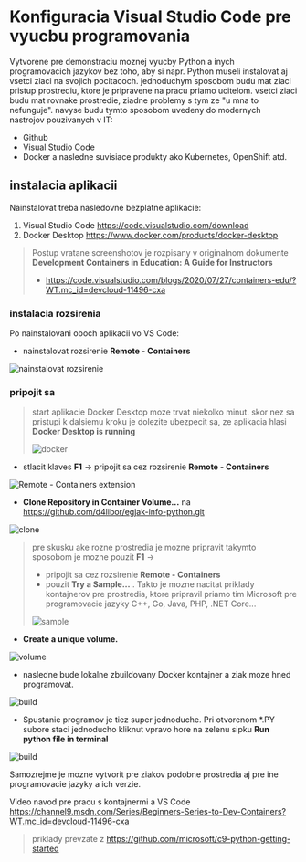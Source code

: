 # Konfiguracia Visual Studio Code pre vyucbu programovania

Vytvorene pre demonstraciu moznej vyucby Python a inych programovacich jazykov bez toho, aby si napr. Python museli instalovat aj vsetci ziaci na svojich pocitacoch. jednoduchym sposobom budu mat ziaci pristup prostrediu, ktore je pripravene na pracu priamo ucitelom. vsetci ziaci budu mat rovnake prostredie, ziadne problemy s tym ze "u mna to nefunguje". navyse budu tymto sposobom uvedeny do modernych nastrojov pouzivanych v IT:
* Github
* Visual Studio Code
* Docker a nasledne suvisiace produkty ako Kubernetes, OpenShift atd.

## instalacia aplikacii
Nainstalovat treba nasledovne bezplatne aplikacie: 
1) Visual Studio Code https://code.visualstudio.com/download
2) Docker Desktop https://www.docker.com/products/docker-desktop

> Postup vratane screenshotov je rozpisany v originalnom dokumente **Development Containers in Education: A Guide for Instructors**
> * https://code.visualstudio.com/blogs/2020/07/27/containers-edu/?WT.mc_id=devcloud-11496-cxa

### instalacia rozsirenia

Po nainstalovani oboch aplikacii vo VS Code:

* nainstalovat rozsirenie **Remote - Containers**

![nainstalovat rozsirenie](https://code.visualstudio.com/assets/blogs/2020/07/27/3-extension.png)

### pripojit sa 

> start aplikacie Docker Desktop moze trvat niekolko minut. skor nez sa pristupi k dalsiemu kroku je dolezite ubezpecit sa, ze aplikacia hlasi **Docker Desktop is running**
>
> ![docker](https://docs.docker.com/docker-for-windows/images/whale-icon-systray-hidden.png)

* stlacit klaves **F1** -> pripojit sa cez rozsirenie **Remote - Containers**

![Remote - Containers extension](https://code.visualstudio.com/assets/blogs/2020/07/27/5-commands-list.png)

* **Clone Repository in Container Volume...** na https://github.com/d4libor/egjak-info-python.git

![clone](https://code.visualstudio.com/assets/blogs/2020/07/27/6-clone-repo-command.png)

> pre skusku ake rozne prostredia je mozne pripravit takymto sposobom je mozne pouzit **F1** -> 
> * pripojit sa cez rozsirenie **Remote - Containers**
> * pouzit **Try a Sample...** . Takto je mozne nacitat priklady kontajnerov pre prostredia, ktore pripravil priamo tim Microsoft pre programovacie jazyky C++, Go, Java, PHP, .NET Core...
>
> ![sample](https://code.visualstudio.com/assets/docs/remote/containers/select-a-sample.png)

* **Create a unique volume.**

![volume](https://code.visualstudio.com/assets/blogs/2020/07/27/8-volume-command.png)

* nasledne bude lokalne zbuildovany Docker kontajner a ziak moze hned programovat.

![build](https://code.visualstudio.com/assets/blogs/2020/07/27/10-starting-container.png)

* Spustanie programov je tiez super jednoduche. Pri otvorenom *.PY subore staci jednoducho kliknut vpravo hore na zelenu sipku **Run python file in terminal**

![build](https://code.visualstudio.com/assets/docs/python/tutorial/run-python-file-in-terminal-button.png)

Samozrejme je mozne vytvorit pre ziakov podobne prostredia aj pre ine programovacie jazyky a ich verzie.

Video navod pre pracu s kontajnermi a VS Code https://channel9.msdn.com/Series/Beginners-Series-to-Dev-Containers?WT.mc_id=devcloud-11496-cxa

> priklady prevzate z https://github.com/microsoft/c9-python-getting-started
